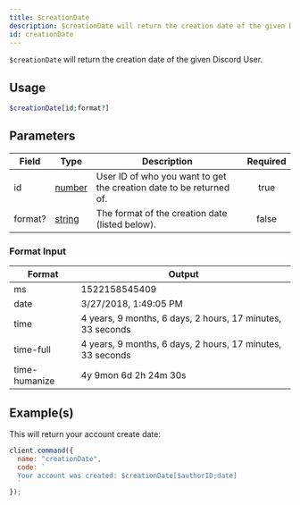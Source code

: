 ```yaml
---
title: $creationDate
description: $creationDate will return the creation date of the given Discord User.
id: creationDate
---
```


`$creationDate` will return the creation date of the given Discord User.

## Usage

```php
$creationDate[id;format?]
```

## Parameters

| Field   | Type                                                                                              | Description                                                         | Required |
| ------- | ------------------------------------------------------------------------------------------------- | ------------------------------------------------------------------- | :------: |
| id      | [number](https://developer.mozilla.org/en-US/docs/Web/JavaScript/Reference/Global_Objects/Number) | User ID of who you want to get the creation date to be returned of. |   true   |
| format? | [string](https://developer.mozilla.org/en-US/docs/Web/JavaScript/Reference/Global_Objects/String) | The format of the creation date (listed below).                     |  false   |

### Format Input

| Format        | Output                                                     |
| ------------- | ---------------------------------------------------------- |
| ms            | 1522158545409                                              |
| date          | 3/27/2018, 1:49:05 PM                                      |
| time          | 4 years, 9 months, 6 days, 2 hours, 17 minutes, 33 seconds |
| time-full     | 4 years, 9 months, 6 days, 2 hours, 17 minutes, 33 seconds |
| time-humanize | 4y 9mon 6d 2h 24m 30s                                      |

## Example(s)

This will return your account create date:

```javascript
client.command({
  name: "creationDate",
  code: `
  Your account was created: $creationDate[$authorID;date]
  `
});
```
